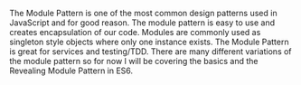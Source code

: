 The Module Pattern is one of the most common design patterns used in JavaScript and for good reason. The module pattern is easy to use and creates encapsulation of our code. Modules are commonly used as singleton style objects where only one instance exists. The Module Pattern is great for services and testing/TDD. There are many different variations of the module pattern so for now I will be covering the basics and the Revealing Module Pattern in ES6.